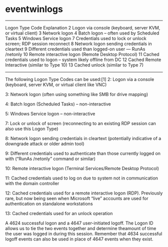 # eventwinlogs
---------------------------------------------------------------------
Logon Type Code Explanation
2 Logon via console (keyboard, server KVM, or virtual client)
3 Network logon
4 Batch logon – often used by Scheduled Tasks
5 Windows Service logon
7 Credentials used to lock or unlock screen; RDP session reconnect
8 Network logon sending credentials in cleartext
9 Different credentials used than logged-on user — RunAs /netonly
10 Remote interactive logon (Remote Desktop Protocol)
11 Cached credentials used to logon – system likely offline from DC
12 Cached Remote Interactive (similar to Type 10)
13 Cached unlock (similar to Type 7)

----------------------------------------------------------------------
The following Logon Type Codes can be used:[1]
2: Logon via a console (keyboard, server KVM, or virtual client like VNC)

3: Network logon (often using something like SMB for drive mapping)

4: Batch logon (Scheduled Tasks) – non-interactive

5: Windows Service logon – non-interactive

7: Lock or unlock of screen (reconnecting to an existing RDP session can also use this Logon Type)

8: Network logon sending credentials in cleartext (potentially indicative of a downgrade attack or older admin tool)

9: Different credentials used to authenticate than those currently logged on with (“RunAs /netonly” command or similar)

10: Remote interactive logon (Terminal Services/Remote Desktop Protocol)

11: Cached credentials used to log on due to system not in communication with the domain controller

12: Cached credentials used for a remote interactive logon (RDP). Previously rare, but now being seen when Microsoft “live” accounts are used for authentication on standalone workstations

13: Cached credentials used for an unlock operation


A 4624 successful logon and a 4647 user-initiated logoff.
The Logon ID allows us to tie the two events together and determine theamount of time the user was logged in during this session.
Remember that 4634 successful logoff events can also be used in place of 4647 events when they exist.
